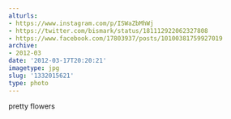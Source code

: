 ```yaml
---
alturls:
- https://www.instagram.com/p/ISWaZbMhWj
- https://twitter.com/bismark/status/181112922062327808
- https://www.facebook.com/17803937/posts/10100381759927019
archive:
- 2012-03
date: '2012-03-17T20:20:21'
imagetype: jpg
slug: '1332015621'
type: photo
---
```


pretty flowers

